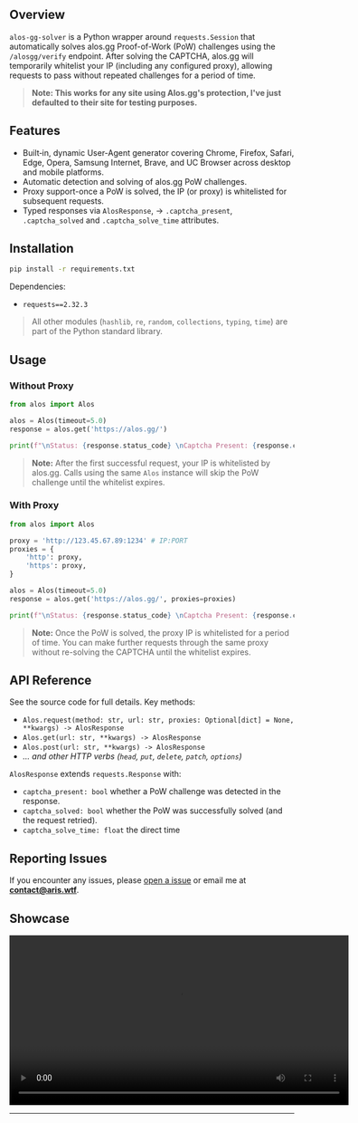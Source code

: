## Overview

`alos-gg-solver` is a Python wrapper around `requests.Session` that automatically solves alos.gg Proof-of-Work (PoW) challenges using the `/alosgg/verify` endpoint. After solving the CAPTCHA, alos.gg will temporarily whitelist your IP (including any configured proxy), allowing requests to pass without repeated challenges for a period of time.

> **Note: This works for any site using Alos.gg's protection, I've just defaulted to their site for testing purposes.**

## Features

* Built‑in, dynamic User-Agent generator covering Chrome, Firefox, Safari, Edge, Opera, Samsung Internet, Brave, and UC Browser across desktop and mobile platforms.
* Automatic detection and solving of alos.gg PoW challenges.
* Proxy support-once a PoW is solved, the IP (or proxy) is whitelisted for subsequent requests.
* Typed responses via `AlosResponse`, -> `.captcha_present`, `.captcha_solved` and `.captcha_solve_time` attributes.

## Installation

```bash
pip install -r requirements.txt
```

Dependencies:

* `requests==2.32.3`

> All other modules (`hashlib`, `re`, `random`, `collections`, `typing`, `time`) are part of the Python standard library.

## Usage

### Without Proxy

```python
from alos import Alos

alos = Alos(timeout=5.0)
response = alos.get('https://alos.gg/')

print(f"\nStatus: {response.status_code} \nCaptcha Present: {response.captcha_present} \nSolved: {response.captcha_solved} \nSolve Time: {response.captcha_solve_time / 1e6:.3f} milliseconds \nHTML...: {response.text[:255]}")
```

> **Note:** After the first successful request, your IP is whitelisted by alos.gg. Calls using the same `Alos` instance will skip the PoW challenge until the whitelist expires.

### With Proxy

```python
from alos import Alos

proxy = 'http://123.45.67.89:1234' # IP:PORT
proxies = {
    'http': proxy,
    'https': proxy,
}

alos = Alos(timeout=5.0)
response = alos.get('https://alos.gg/', proxies=proxies)

print(f"\nStatus: {response.status_code} \nCaptcha Present: {response.captcha_present} \nSolved: {response.captcha_solved} \nSolve Time: {response.captcha_solve_time / 1e6:.3f} milliseconds \nHTML...: {response.text[:255]}")
```

> **Note:** Once the PoW is solved, the proxy IP is whitelisted for a period of time. You can make further requests through the same proxy without re-solving the CAPTCHA until the whitelist expires.

## API Reference

See the source code for full details. Key methods:

* `Alos.request(method: str, url: str, proxies: Optional[dict] = None, **kwargs) -> AlosResponse`
* `Alos.get(url: str, **kwargs) -> AlosResponse`
* `Alos.post(url: str, **kwargs) -> AlosResponse`
* *... and other HTTP verbs (`head`, `put`, `delete`, `patch`, `options`)*

`AlosResponse` extends `requests.Response` with:

* `captcha_present: bool` whether a PoW challenge was detected in the response.
* `captcha_solved: bool` whether the PoW was successfully solved (and the request retried).
* `captcha_solve_time: float` the direct time 

## Reporting Issues

If you encounter any issues, please [open a issue](https://github.com/ImInTheICU/alos-gg-solver/issues) or email me at **[contact@aris.wtf](mailto:contact@aris.wtf)**.

## Showcase
<div align="center">
  <video
    src="https://github.com/user-attachments/assets/d37634fd-c968-4e1b-a4d1-76854183579f"
    controls
    width="600"
  >
    Your browser does not support the video tag.
  </video>
</div>

---
